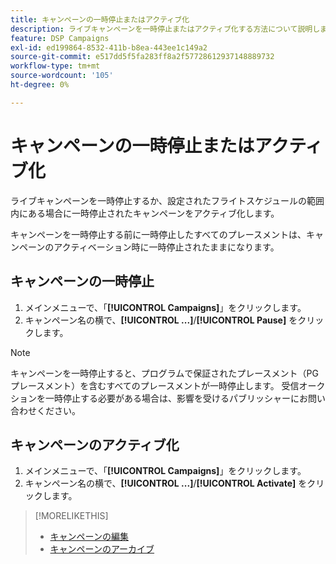 ```yaml
---
title: キャンペーンの一時停止またはアクティブ化
description: ライブキャンペーンを一時停止またはアクティブ化する方法について説明します。
feature: DSP Campaigns
exl-id: ed199864-8532-411b-b8ea-443ee1c149a2
source-git-commit: e517dd5f5fa283ff8a2f57728612937148889732
workflow-type: tm+mt
source-wordcount: '105'
ht-degree: 0%

---
```


# キャンペーンの一時停止またはアクティブ化

ライブキャンペーンを一時停止するか、設定されたフライトスケジュールの範囲内にある場合に一時停止されたキャンペーンをアクティブ化します。

キャンペーンを一時停止する前に一時停止したすべてのプレースメントは、キャンペーンのアクティベーション時に一時停止されたままになります。

## キャンペーンの一時停止

1. メインメニューで、「**[!UICONTROL Campaigns]**」をクリックします。
1. キャンペーン名の横で、**[!UICONTROL ...]**/**[!UICONTROL Pause]** をクリックします。

>[!NOTE]
>
>キャンペーンを一時停止すると、プログラムで保証されたプレースメント（PG プレースメント）を含むすべてのプレースメントが一時停止します。 受信オークションを一時停止する必要がある場合は、影響を受けるパブリッシャーにお問い合わせください。

## キャンペーンのアクティブ化

1. メインメニューで、「**[!UICONTROL Campaigns]**」をクリックします。
1. キャンペーン名の横で、**[!UICONTROL ...]**/**[!UICONTROL Activate]** をクリックします。

>[!MORELIKETHIS]
>
>* [ キャンペーンの編集 ](campaign-edit.md)
>* [ キャンペーンのアーカイブ ](campaign-archive-unarchive.md)
